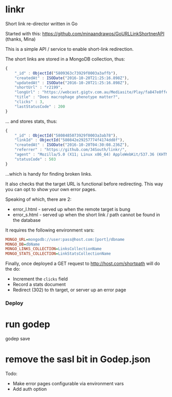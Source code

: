 # linkr
Short link re-director written in Go

Started with this: https://github.com/minaandrawos/GoURLLinkShortnerAPI (thanks, Mina)

This is a simple API / service to enable short-link redirection. 

The short links are stored in a MongoDB collection, thus:

```javascript
{
	"_id" : ObjectId("5809363c73929f0003a3affb"),
	"createdAt" : ISODate("2016-10-20T21:25:16.898Z"),
	"updatedAt" : ISODate("2016-10-20T21:25:16.898Z"),
	"shortUrl" : "r2199",
	"longUrl" : "https://webcast.gigtv.com.au/Mediasite/Play/fa847e0ffef84d46a935bfad0bc5bd441d",
	"title" : "Does macrophage phenotype matter?",
	"clicks" : 3,
	"lastStatusCode" : 200
}
```

... and stores stats, thus:

```javascript
{
	"_id" : ObjectId("5808485073929f0003a3ab78"),
	"linkId" : ObjectId("580842e29257774f4174dd8f"),
	"createdAt" : ISODate("2016-10-20T04:30:08.236Z"),
	"referrer" : "https://github.com/34South/linkr/",
	"agent" : "Mozilla/5.0 (X11; Linux x86_64) AppleWebKit/537.36 (KHTML, like Gecko) Chrome/53.0.2785.116 Safari/537.36",
	"statusCode" : 503
}
```

...which is handy for finding broken links.

It also checks that the target URL is functional before redirecting. This way you can opt to show your own error pages. 

Speaking of which, there are 2:

* error_l.html - served up when the remote target is bung
* error_s.html - served up when the short link / path cannot be found in the database

It requires the following environment vars:

```ini
MONGO_URL=mongodb://user:pass@host.com:[port]/dbname
MONGO_DB=dbName
MONGO_LINKS_COLLECTION=LinksCollectionName
MONGO_STATS_COLLECTION=LinkStatsCollectionName
```

Finally, once deployed a GET request to http://host.com/shortpath will do the do:

* Increment the `clicks` field
* Record a stats document
* Redirect (302) to th target, or server up an error page


### Deploy

# run godep
godep save

# remove the sasl bit in Godep.json




Todo:
* Make error pages configurable via environment vars
* Add auth option











